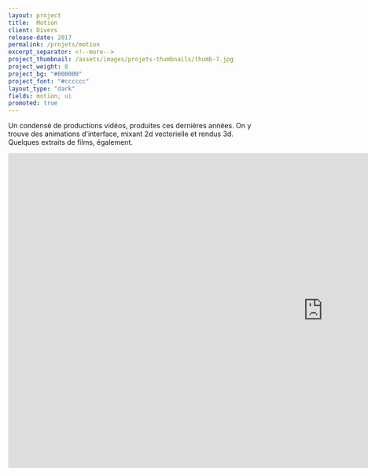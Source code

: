 ```yaml
---
layout: project
title:  Motion
client: Divers
release-date: 2017
permalink: /projets/motion
excerpt_separator: <!--more-->
project_thumbnail: /assets/images/projets-thumbnails/thumb-7.jpg
project_weight: 8
project_bg: "#000000"
project_font: "#cccccc"
layout_type: "dark"
fields: motion, ui
promoted: true
---
```

Un condensé de productions vidéos, produites ces dernières années. On y trouve des animations d'interface, mixant 2d vectorielle et rendus 3d. Quelques extraits de films, également.
<iframe src="https://player.vimeo.com/video/389203607" width="1280" height="640" frameborder="0" allow="autoplay; fullscreen" allowfullscreen class="vimeo-insert"></iframe>

